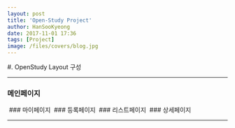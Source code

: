 ```yaml
---
layout: post
title: 'Open-Study Project'
author: HanSooKyeong
date: 2017-11-01 17:36
tags: [Project]
image: /files/covers/blog.jpg
---
```


#. OpenStudy Layout 구성

---

### 메인페이지
<img src="{{ site.baseurl }}/assets/images/openstudy_layout/mainPage.PNG" alt="">
### 마이페이지
<img src="{{ site.baseurl }}/assets/images/openstudy_layout/myPage.PNG" alt="">
### 등록페이지
<img src="{{ site.baseurl }}/assets/images/openstudy_layout/studyPage.PNG" alt="">
### 리스트페이지
<img src="{{ site.baseurl }}/assets/images/openstudy_layout/listPage.PNG" alt="">
### 상세페이지
<img src="{{ site.baseurl }}/assets/images/openstudy_layout/detailPage.PNG" alt="">

---
